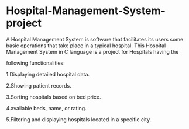 # Hospital-Management-System-project 

A Hospital Management System is software that facilitates its users some basic operations that take place in a typical hospital. This Hospital Management System in C language is a project for Hospitals having the 

following functionalities:

1.Displaying detailed hospital data.

2.Showing patient records.

3.Sorting hospitals based on bed price.

4.available beds, name, or rating.

5.Filtering and displaying hospitals located in a specific city.
